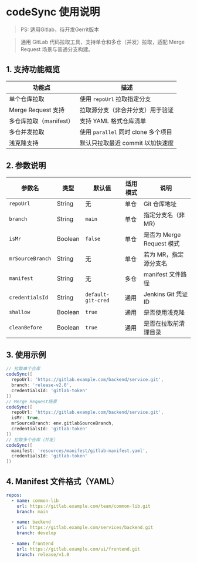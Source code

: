 # codeSync 使用说明
>PS: 适用Gitlab，待开发Gerrit版本

> 通用 GitLab 代码拉取工具，支持单仓和多仓（并发）拉取，适配 Merge Request 场景与普通分支构建。
## 1. 支持功能概览
| 功能点                | 描述                                     |
| ------------------ | -------------------------------------- |
| 单个仓库拉取           | 使用 `repoUrl` 拉取指定分支                    |
| Merge Request 支持 | 拉取源分支（非合并分支）用于验证                       |
| 多仓库拉取（manifest）  | 支持 YAML 格式仓库清单                         |
| 多仓并发拉取           | 使用 `parallel` 同时 clone 多个项目            |                          |
| 浅克隆支持            | 默认只拉取最近 commit 以加快速度                   |等              |
## 2. 参数说明
| 参数名              | 类型      | 默认值                | 适用模式 | 说明                   |
| ---------------- | ------- | ------------------ | ---- | -------------------- |
| `repoUrl`        | String  | 无                  | 单仓   | Git 仓库地址             |
| `branch`         | String  | `main`             | 单仓   | 指定分支名（非 MR）          |
| `isMr`           | Boolean | `false`            | 单仓   | 是否为 Merge Request 模式 |
| `mrSourceBranch` | String  | 无                  | 单仓   | 若为 MR，指定源分支名         |
| `manifest`       | String  | 无                  | 多仓   | manifest 文件路径        |
| `credentialsId`  | String  | `default-git-cred` | 通用   | Jenkins Git 凭证 ID    |
| `shallow`        | Boolean | `true`             | 通用   | 是否使用浅克隆              |
| `cleanBefore`    | Boolean | `true`             | 通用   | 是否在拉取前清理目录           |
## 3. 使用示例
```groovy
// 拉取单个仓库
codeSync([
  repoUrl: 'https://gitlab.example.com/backend/service.git',
  branch: 'release-v2.0',
  credentialsId: 'gitlab-token'
])
// Merge Request场景
codeSync([
  repoUrl: 'https://gitlab.example.com/backend/service.git',
  isMr: true,
  mrSourceBranch: env.gitlabSourceBranch,
  credentialsId: 'gitlab-token'
])
// 拉取多个仓库（并发）
codeSync([
  manifest: 'resources/manifest/gitlab-manifest.yaml',
  credentialsId: 'gitlab-token'
])
```
## 4. Manifest 文件格式（YAML）
```yaml
repos:
  - name: common-lib
    url: https://gitlab.example.com/team/common-lib.git
    branch: main

  - name: backend
    url: https://gitlab.example.com/services/backend.git
    branch: develop

  - name: frontend
    url: https://gitlab.example.com/ui/frontend.git
    branch: release/v1.0
```